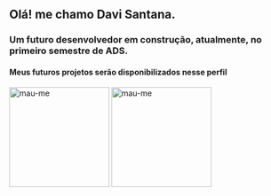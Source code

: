 ## Olá! me chamo Davi Santana.
### Um futuro desenvolvedor em construção, atualmente, no primeiro semestre de ADS.
#### Meus futuros projetos serão disponibilizados nesse perfil 
<div> 
  <img height= "180em" src="https://github-readme-stats.vercel.app/api?username=dsant71&show_icons=true&theme=github_dark&locale=en" alt="mau-me" />
  <img height= "180em" src="https://github-readme-stats.vercel.app/api/top-langs?username=dsant71&show_icons=true&theme=github_dark&locale=en&layout=compact" alt="mau-me" />
</div>
